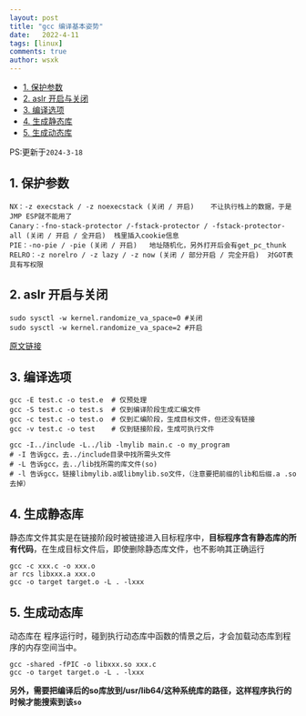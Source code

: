 ```yaml
---
layout: post
title: "gcc 编译基本姿势"
date:   2022-4-11
tags: [linux]
comments: true
author: wsxk
---
```


- [1. 保护参数](#1-保护参数)
- [2. aslr 开启与关闭](#2-aslr-开启与关闭)
- [3. 编译选项](#3-编译选项)
- [4. 生成静态库](#4-生成静态库)
- [5. 生成动态库](#5-生成动态库)


PS:更新于`2024-3-18`<br>

## 1. 保护参数

    NX：-z execstack / -z noexecstack (关闭 / 开启)    不让执行栈上的数据，于是JMP ESP就不能用了
    Canary：-fno-stack-protector /-fstack-protector / -fstack-protector-all (关闭 / 开启 / 全开启)  栈里插入cookie信息
    PIE：-no-pie / -pie (关闭 / 开启)   地址随机化，另外打开后会有get_pc_thunk
    RELRO：-z norelro / -z lazy / -z now (关闭 / 部分开启 / 完全开启)  对GOT表具有写权限

## 2. aslr 开启与关闭

    sudo sysctl -w kernel.randomize_va_space=0 #关闭
    sudo sysctl -w kernel.randomize_va_space=2 #开启

[原文链接](https://blog.csdn.net/lonyliu/article/details/90341012)

## 3. 编译选项<br>

    gcc -E test.c -o test.e  # 仅预处理
    gcc -S test.c -o test.s  # 仅到编译阶段生成汇编文件
    gcc -c test.c -o test.o  # 仅到汇编阶段，生成目标文件，但还没有链接
    gcc -v test.c -o test    # 仅到链接阶段，生成可执行文件

    gcc -I../include -L../lib -lmylib main.c -o my_program
    # -I 告诉gcc，去../include目录中找所需头文件
    # -L 告诉gcc，去../lib找所需的库文件(so)
    # -l 告诉gcc，链接libmylib.a或libmylib.so文件，（注意要把前缀的lib和后缀.a .so去掉）

## 4. 生成静态库<br>
静态库文件其实是在链接阶段时被链接进入目标程序中，**目标程序含有静态库的所有代码**，在生成目标文件后，即使删除静态库文件，也不影响其正确运行<br>

    gcc -c xxx.c -o xxx.o
    ar rcs libxxx.a xxx.o
    gcc -o target target.o -L . -lxxx

## 5. 生成动态库<br>
动态库在 程序运行时，碰到执行动态库中函数的情景之后，才会加载动态库到程序的内存空间当中。<br>

    gcc -shared -fPIC -o libxxx.so xxx.c 
    gcc -o target target.o -L . -lxxx

**另外，需要把编译后的so库放到/usr/lib64/这种系统库的路径，这样程序执行的时候才能搜索到该`so`**<br>